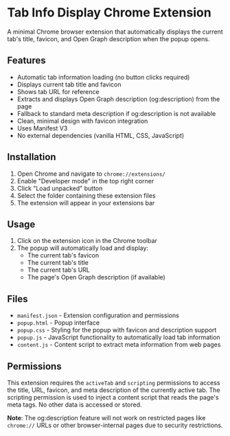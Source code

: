 # Tab Info Display Chrome Extension

A minimal Chrome browser extension that automatically displays the current tab's title, favicon, and Open Graph description when the popup opens.

## Features

- Automatic tab information loading (no button clicks required)
- Displays current tab title and favicon
- Shows tab URL for reference
- Extracts and displays Open Graph description (og:description) from the page
- Fallback to standard meta description if og:description is not available
- Clean, minimal design with favicon integration
- Uses Manifest V3
- No external dependencies (vanilla HTML, CSS, JavaScript)

## Installation

1. Open Chrome and navigate to `chrome://extensions/`
2. Enable "Developer mode" in the top right corner
3. Click "Load unpacked" button
4. Select the folder containing these extension files
5. The extension will appear in your extensions bar

## Usage

1. Click on the extension icon in the Chrome toolbar
2. The popup will automatically load and display:
   - The current tab's favicon
   - The current tab's title
   - The current tab's URL
   - The page's Open Graph description (if available)

## Files

- `manifest.json` - Extension configuration and permissions
- `popup.html` - Popup interface
- `popup.css` - Styling for the popup with favicon and description support
- `popup.js` - JavaScript functionality to automatically load tab information
- `content.js` - Content script to extract meta information from web pages

## Permissions

This extension requires the `activeTab` and `scripting` permissions to access the title, URL, favicon, and meta description of the currently active tab. The scripting permission is used to inject a content script that reads the page's meta tags. No other data is accessed or stored.

**Note**: The og:description feature will not work on restricted pages like `chrome://` URLs or other browser-internal pages due to security restrictions.